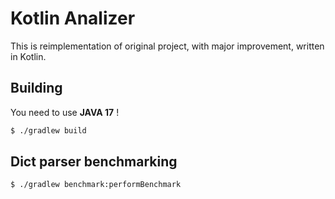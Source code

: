 # Kotlin Analizer

This is reimplementation of original project,
with major improvement, written in Kotlin.

## Building

You need to use **JAVA 17** !

```bash
$ ./gradlew build
```

## Dict parser benchmarking

```bash
$ ./gradlew benchmark:performBenchmark
```
